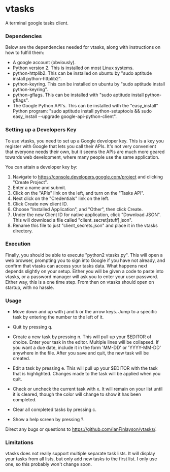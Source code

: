 # vtasks

A terminal google tasks client.

### Dependencies
Below are the dependencies needed for vtasks, along with instructions
on how to fulfill them:

- A google account (obviously).
- Python version 2.  This is installed on most Linux systems.
- python-httplib2.  This can be installed on ubuntu by "sudo aptitude install
python-httplib2".
- python-keyring.  This can be installed on ubuntu by "sudo aptitude install
python-keyring".
- python-gflags.  This can be installed with "sudo aptitude install python-gflags".
- The Google Python API's.  This can be installed with the "easy\_install"
Python program: "sudo aptitude install python-setuptools && sudo easy\_install --upgrade google-api-python-client".


### Setting up a Developers Key
To use vtasks, you need to set up a Google developer key.  This is a key you
register with Google that lets you call their APIs.  It's not very convenient
that everyone needs their own, but it seems the APIs are much more geared
towards web development, where many people use the same application.

You can attain a developer key by:

1. Navigate to https://console.developers.google.com/project and clicking "Create Project".
2.  Enter a name and submit.
3. Click on the "APIs" link on the left, and turn on the "Tasks API".
4. Next click on the "Credentials" link on the left.
5. Click Create new client ID.
6. Choose "Installed Application", and "Other", then click Create.
7. Under the new Client ID for native application, click "Download JSON".  This will download a file called "client\_secret[stuff].json".
8. Rename this file to just "client\_secrets.json" and place it in the vtasks directory.

### Execution
Finally, you should be able to execute "python2 vtasks.py".  This will open a
web browser, prompting you to sign into Google if you have not already, and
confirm that vtasks can access your tasks data.  What happens next depends
slightly on your setup.  Either you will be given a code to paste into vtasks,
or a password manager will ask you to enter your user password.  Either way,
this is a one time step.  From then on vtasks should open on startup, with
no hassle.

### Usage
- Move down and up with j and k or the arrow keys.  Jump to a specific task by
entering the number to the left of it.

- Quit by pressing q.

- Create a new task by pressing n.  This will pull up your $EDITOR of choice.
Enter your task in the editor.  Multiple lines will be collapsed.  If you want
a due date, include it in the form \'MM-DD\' or \'YYYY-MM-DD\' anywhere in the
file.  After you save and quit, the new task will be created.

- Edit a task by pressing e.  This will pull up your $EDITOR with the task that is
highlighted.  Changes made to the task will be applied when you quit.

- Check or uncheck the current task with x.  It will remain on your list until it
is cleared, though the color will change to show it has been completed.

- Clear all completed tasks by pressing c.

- Show a help screen by pressing ?.

Direct any bugs or questions to https://github.com/IanFinlayson/vtasks/.


### Limitations
vtasks does not really support multiple separate task lists.  It will display
your tasks from all lists, but only add new tasks to the first list.  I only
use one, so this probably won't change soon.





